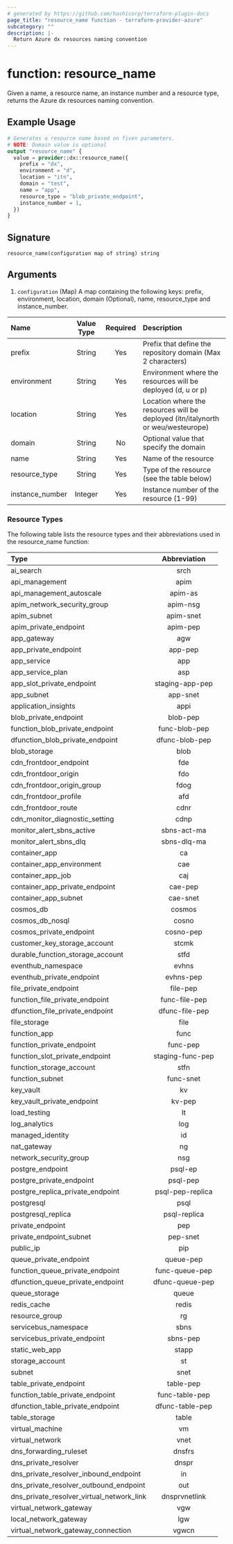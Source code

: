 ```yaml
---
# generated by https://github.com/hashicorp/terraform-plugin-docs
page_title: "resource_name function - terraform-provider-azure"
subcategory: ""
description: |-
  Return Azure dx resources naming convention
---
```


# function: resource_name

Given a name, a resource name, an instance number and a resource type, returns the Azure dx resources naming convention.

## Example Usage

```terraform
# Generates a resource name based on fiven parameters.
# NOTE: Domain value is optional
output "resource_name" {
  value = provider::dx::resource_name({
    prefix = "dx",
    environment = "d",
    location = "itn",
    domain = "test",
    name = "app",
    resource_type = "blob_private_endpoint",
    instance_number = 1,
  })
}
```

## Signature

<!-- signature generated by tfplugindocs -->

```text
resource_name(configuration map of string) string
```

## Arguments

<!-- arguments generated by tfplugindocs -->

1. `configuration` (Map) A map containing the following keys: prefix, environment, location, domain (Optional), name, resource_type and instance_number.

| Name            | Value Type | Required | Description                                                                      |
| :-------------- | :--------: | :------: | :------------------------------------------------------------------------------- |
| prefix          |   String   |   Yes    | Prefix that define the repository domain (Max 2 characters)                      |
| environment     |   String   |   Yes    | Environment where the resources will be deployed (d, u or p)                     |
| location        |   String   |   Yes    | Location where the resources will be deployed (itn/italynorth or weu/westeurope) |
| domain          |   String   |    No    | Optional value that specify the domain                                           |
| name            |   String   |   Yes    | Name of the resource                                                             |
| resource_type   |   String   |   Yes    | Type of the resource (see the table below)                                       |
| instance_number |  Integer   |   Yes    | Instance number of the resource (1-99)                                           |

### Resource Types

The following table lists the resource types and their abbreviations used in the resource_name function:

| Type                                      |   Abbreviation   |
| :---------------------------------------- | :--------------: |
| ai_search                                 |       srch       |
| api_management                            |       apim       |
| api_management_autoscale                  |     apim-as      |
| apim_network_security_group               |     apim-nsg     |
| apim_subnet                               |    apim-snet     |
| apim_private_endpoint                     |     apim-pep     |
| app_gateway                               |       agw        |
| app_private_endpoint                      |     app-pep      |
| app_service                               |       app        |
| app_service_plan                          |       asp        |
| app_slot_private_endpoint                 | staging-app-pep  |
| app_subnet                                |     app-snet     |
| application_insights                      |       appi       |
| blob_private_endpoint                     |     blob-pep     |
| function_blob_private_endpoint            |  func-blob-pep   |
| dfunction_blob_private_endpoint           |  dfunc-blob-pep  |
| blob_storage                              |       blob       |
| cdn_frontdoor_endpoint                    |       fde        |
| cdn_frontdoor_origin                      |       fdo        |
| cdn_frontdoor_origin_group                |       fdog       |
| cdn_frontdoor_profile                     |       afd        |
| cdn_frontdoor_route                       |       cdnr       |
| cdn_monitor_diagnostic_setting            |       cdnp       |
| monitor_alert_sbns_active                 |   sbns-act-ma    |
| monitor_alert_sbns_dlq                    |   sbns-dlq-ma    |
| container_app                             |        ca        |
| container_app_environment                 |       cae        |
| container_app_job                         |       caj        |
| container_app_private_endpoint            |     cae-pep      |
| container_app_subnet                      |     cae-snet     |
| cosmos_db                                 |      cosmos      |
| cosmos_db_nosql                           |      cosno       |
| cosmos_private_endpoint                   |    cosno-pep     |
| customer_key_storage_account              |      stcmk       |
| durable_function_storage_account          |       stfd       |
| eventhub_namespace                        |      evhns       |
| eventhub_private_endpoint                 |    evhns-pep     |
| file_private_endpoint                     |     file-pep     |
| function_file_private_endpoint            |  func-file-pep   |
| dfunction_file_private_endpoint           |  dfunc-file-pep  |
| file_storage                              |       file       |
| function_app                              |       func       |
| function_private_endpoint                 |     func-pep     |
| function_slot_private_endpoint            | staging-func-pep |
| function_storage_account                  |       stfn       |
| function_subnet                           |    func-snet     |
| key_vault                                 |        kv        |
| key_vault_private_endpoint                |      kv-pep      |
| load_testing                              |        lt        |
| log_analytics                             |       log        |
| managed_identity                          |        id        |
| nat_gateway                               |        ng        |
| network_security_group                    |       nsg        |
| postgre_endpoint                          |     psql-ep      |
| postgre_private_endpoint                  |     psql-pep     |
| postgre_replica_private_endpoint          | psql-pep-replica |
| postgresql                                |       psql       |
| postgresql_replica                        |   psql-replica   |
| private_endpoint                          |       pep        |
| private_endpoint_subnet                   |     pep-snet     |
| public_ip                                 |       pip        |
| queue_private_endpoint                    |    queue-pep     |
| function_queue_private_endpoint           |  func-queue-pep  |
| dfunction_queue_private_endpoint          | dfunc-queue-pep  |
| queue_storage                             |      queue       |
| redis_cache                               |      redis       |
| resource_group                            |        rg        |
| servicebus_namespace                      |       sbns       |
| servicebus_private_endpoint               |     sbns-pep     |
| static_web_app                            |      stapp       |
| storage_account                           |        st        |
| subnet                                    |       snet       |
| table_private_endpoint                    |    table-pep     |
| function_table_private_endpoint           |  func-table-pep  |
| dfunction_table_private_endpoint          | dfunc-table-pep  |
| table_storage                             |      table       |
| virtual_machine                           |        vm        |
| virtual_network                           |       vnet       |
| dns_forwarding_ruleset                    |      dnsfrs      |
| dns_private_resolver                      |      dnspr       |
| dns_private_resolver_inbound_endpoint     |        in        |
| dns_private_resolver_outbound_endpoint    |       out        |
| dns_private_resolver_virtual_network_link |  dnsprvnetlink   |
| virtual_network_gateway                   |       vgw        |
| local_network_gateway                     |       lgw        |
| virtual_network_gateway_connection        |      vgwcn       |
